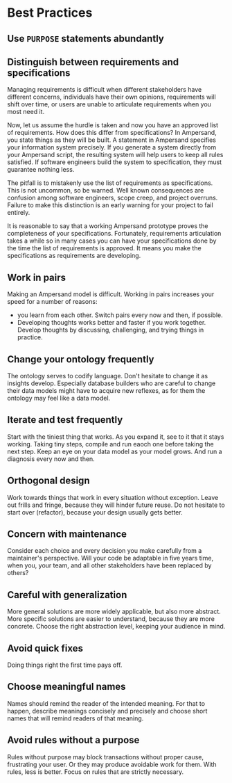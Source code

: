 # Best Practices
## Use `PURPOSE` statements abundantly

## Distinguish between requirements and specifications
Managing requirements is difficult when different stakeholders have different concerns, individuals have their own opinions, requirements will shift over time, or users are unable to articulate requirements when you most need it.

Now, let us assume the hurdle is taken and now you have an approved list of requirements. How does this differ from specifications? In Ampersand, you state things as they will be built. A statement in Ampersand specifies your information system precisely. If you generate a system directly from your Ampersand script, the resulting system will help users to keep all rules satisfied. If software engineers build the system to specification, they must guarantee nothing less.

The pitfall is to mistakenly use the list of requirements as specifications. This is not uncommon, so be warned. Well known consequences are confusion among software engineers, scope creep, and project overruns. Failure to make this distinction is an early warning for your project to fail entirely.

It is reasonable to say that a working Ampersand prototype proves the completeness of your specifications. Fortunately, requirements articulation takes a while so in many cases you can have your specifications done by the time the list of requirements is approved. It means you make the specifications as requirements are developing.

## Work in pairs
Making an Ampersand model is difficult. Working in pairs increases your speed for a number of reasons:
 - you learn from each other. Switch pairs every now and then, if possible.
 - Developing thoughts works better and faster if you work together. Develop thoughts by discussing, challenging, and trying things in practice.

## Change your ontology frequently
The ontology serves to codify language. Don't hesitate to change it as insights develop. Especially database builders who are careful to change their data models might have to acquire new reflexes, as for them the ontology may feel like a data model.

## Iterate and test frequently
Start with the tiniest thing that works. As you expand it, see to it that it stays working. Taking tiny steps, compile and run eaoch one before taking the next step. Keep an eye on your data model as your model grows. And run a diagnosis every now and then.

## Orthogonal design
Work towards things that work in every situation without exception. Leave out frills and fringe, because they will hinder future reuse. Do not hesitate to start over (refactor), because your design usually gets better.

## Concern with maintenance
Consider each choice and every decision you make carefully from a maintainer's perspective. Will your code be adaptable in five years time, when you, your team, and all other stakeholders have been replaced by others?

## Careful with generalization
More general solutions are more widely applicable, but also more abstract. More specific solutions are easier to understand, because they are more concrete. Choose the right abstraction level, keeping your audience in mind.

## Avoid quick fixes
Doing things right the first time pays off.

## Choose meaningful names
Names should remind the reader of the intended meaning. For that to happen, describe meanings concisely and precisely and choose short names that will remind readers of that meaning.

## Avoid rules without a purpose
Rules without purpose may block transactions without proper cause, frustrating your user. Or they may produce avoidable work for them. With rules, less is better. Focus on rules that are strictly necessary.